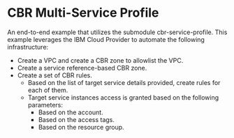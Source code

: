 # CBR Multi-Service Profile

An end-to-end example that utilizes the submodule cbr-service-profile. This example leverages the IBM Cloud Provider to automate the following infrastructure:

* Create a VPC and create a CBR zone to allowlist the VPC.
* Create a service reference-based CBR zone.
* Create a set of CBR rules.
	+ Based on the list of target service details provided, create rules for each of them.
	+ Target service instances access is granted based on the following parameters:
		- Based on the account.
		- Based on the access tags.
		- Based on the resource group.
